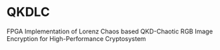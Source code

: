 # QKDLC
FPGA Implementation of Lorenz Chaos based QKD-Chaotic RGB Image Encryption for High-Performance Cryptosystem
